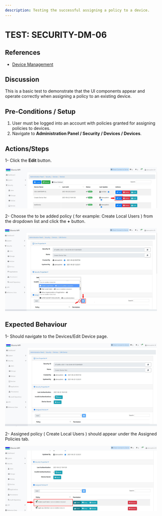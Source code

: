 ```yaml
---
description: Testing the successful assigning a policy to a device.
---
```


# TEST: SECURITY-DM-06

## References

* [Device Management](../../../../../operations/security-administration/device-management.md)

## Discussion

This is a basic test to demonstrate that the UI components appear and operate correctly when assigning a policy to an existing device.

## **Pre-Conditions / Setup**

1. User must be logged into an account with policies granted for assigning policies to devices.
2. Navigate to **Administration Panel / Security / Devices / Devices**.

## Actions/Steps

1- Click the **Edit** button.

![](../../../../../../.gitbook/assets/18%20%281%29.jpg)

2- Choose the to be added policy \( for example: Create Local Users \) from the dropdown list and click the **+** button.

![](../../../../../../.gitbook/assets/20%20%283%29.jpg)

## Expected Behaviour

1- Should navigate to the Devices/Edit Device page.

![](../../../../../../.gitbook/assets/19%20%282%29.jpg)

2- Assigned policy \( Create Local Users \) should appear under the Assigned Policies tab.

![](../../../../../../.gitbook/assets/21%20%281%29.jpg)

